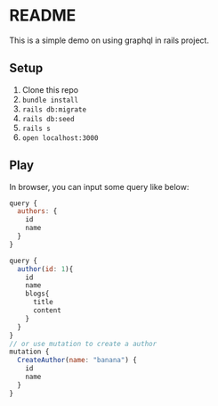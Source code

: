# README

This is a simple demo on using graphql in rails project.

## Setup

1. Clone this repo    
2. `bundle install`    
3. `rails db:migrate`    
4. `rails db:seed`    
5. `rails s`    
6. `open localhost:3000`    

## Play

In browser, you can input some query like below: 

```javascript
query {
  authors: {
    id
    name
  }
}

query {
  author(id: 1){
    id
    name
    blogs{
      title
      content
    }
  }
}
// or use mutation to create a author
mutation {
  CreateAuthor(name: "banana") {
    id
    name
  }
}
```
